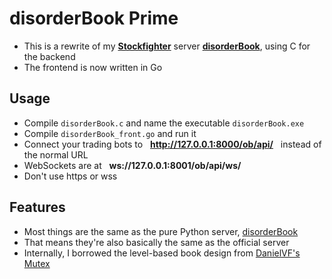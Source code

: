 # disorderBook Prime

* This is a rewrite of my **[Stockfighter](http://stockfighter.io)** server **[disorderBook](https://github.com/fohristiwhirl/disorderBook)**, using C for the backend
* The frontend is now written in Go

## Usage

* Compile `disorderBook.c` and name the executable `disorderBook.exe`
* Compile `disorderBook_front.go` and run it
* Connect your trading bots to &nbsp; **http://127.0.0.1:8000/ob/api/** &nbsp; instead of the normal URL
* WebSockets are at &nbsp; **ws://127.0.0.1:8001/ob/api/ws/**
* Don't use https or wss

## Features

* Most things are the same as the pure Python server, [disorderBook](https://github.com/fohristiwhirl/disorderBook)
* That means they're also basically the same as the official server
* Internally, I borrowed the level-based book design from [DanielVF's Mutex](https://github.com/DanielVF/Mutex)
